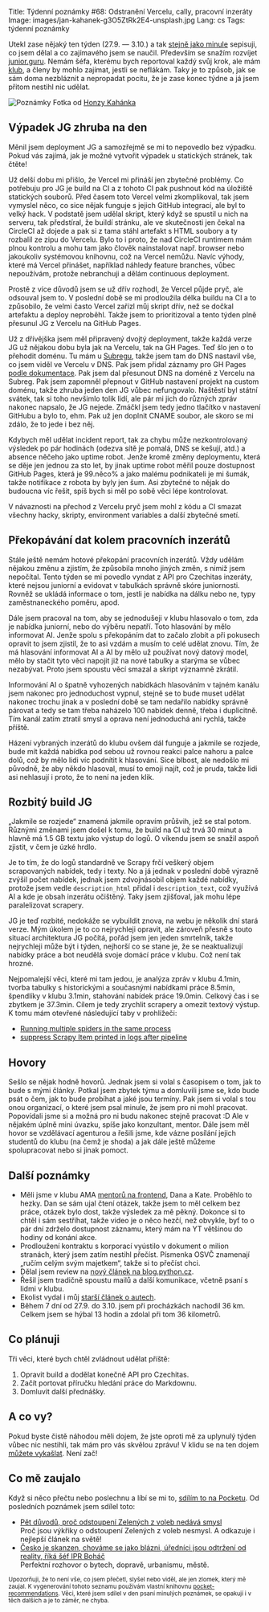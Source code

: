 Title: Týdenní poznámky #68: Odstranění Vercelu, cally, pracovní inzeráty
Image: images/jan-kahanek-g3O5ZtRk2E4-unsplash.jpg
Lang: cs
Tags: týdenní poznámky


Utekl zase nějaký ten týden (27.9. — 3.10.) a tak [stejně jako minule]({filename}2021-09-26_tydenni-poznamky-67-stourani-se-v-nabidkach-prace-a-clanek-o-volbach.md) sepisuji, co jsem dělal a co zajímavého jsem se naučil. Především se snažím rozvíjet [junior.guru](https://junior.guru/). Nemám šéfa, kterému bych reportoval každý svůj krok, ale mám [klub](https://junior.guru/club/), a členy by mohlo zajímat, jestli se neflákám. Taky je to způsob, jak se sám doma nezbláznit a nepropadat pocitu, že je zase konec týdne a já jsem přitom nestihl nic udělat.

![Poznámky]({static}/images/jan-kahanek-g3O5ZtRk2E4-unsplash.jpg)
Fotka od [Honzy Kahánka](https://unsplash.com/@honza_kahanek)


## Výpadek JG zhruba na den

Měnil jsem deployment JG a samozřejmě se mi to nepovedlo bez výpadku. Pokud vás zajímá, jak je možné vytvořit výpadek u statických stránek, tak čtěte!

Už delší dobu mi přišlo, že Vercel mi přináší jen zbytečné problémy. Co potřebuju pro JG je build na CI a z tohoto CI pak pushnout kód na úložiště statických souborů. Před časem toto Vercel velmi zkomplikoval, tak jsem vymyslel něco, co sice nějak funguje s jejich GitHub integrací, ale byl to velký hack. V podstatě jsem udělal skript, který když se spustil u nich na serveru, tak předstíral, že buildí stránku, ale ve skutečnosti jen čekal na CircleCI až dojede a pak si z tama stáhl artefakt s HTML soubory a ty rozbalil ze zipu do Vercelu. Bylo to i proto, že nad CircleCI runtimem mám plnou kontrolu a mohu tam jako člověk nainstalovat např. browser nebo jakoukoliv systémovou knihovnu, což na Vercel nemůžu. Navíc výhody, které má Vercel přinášet, například náhledy feature branches, vůbec nepoužívám, protože nebranchuji a dělám continuous deployment.

Prostě z více důvodů jsem se už dřív rozhodl, že Vercel půjde pryč, ale odsouval jsem to. V poslední době se mi prodloužila délka buildu na CI a to způsobilo, že velmi často Vercel zařízl můj skript dřív, než se dočkal artefaktu a deploy neproběhl. Takže jsem to prioritizoval a tento týden plně přesunul JG z Vercelu na GitHub Pages.

Už z dřívějška jsem měl připravený dvojtý deployment, takže každá verze JG už nějakou dobu byla jak na Vercelu, tak na GH Pages. Teď šlo jen o to přehodit doménu. Tu mám u [Subregu](https://subreg.cz/), takže jsem tam do DNS nastavil vše, co jsem viděl ve Vercelu v DNS. Pak jsem přidal záznamy pro GH Pages [podle dokumentace](https://docs.github.com/en/pages/configuring-a-custom-domain-for-your-github-pages-site/managing-a-custom-domain-for-your-github-pages-site). Pak jsem dal přesunout DNS na doméně z Vercelu na Subreg. Pak jsem zapomněl přepnout v GitHub nastavení projekt na custom doménu, takže zhruba jeden den JG vůbec nefungovalo. Naštěstí byl státní svátek, tak si toho nevšimlo tolik lidí, ale pár mi jich do různých zpráv nakonec napsalo, že JG nejede. Zmáčkl jsem tedy jedno tlačítko v nastavení GitHubu a bylo to, ehm. Pak už jen doplnit CNAME soubor, ale skoro se mi zdálo, že to jede i bez něj.

Kdybych měl udělat incident report, tak za chybu může nezkontrolovaný výsledek po pár hodinách (odezva sítě je pomalá, DNS se kešují, atd.) a absence něčeho jako uptime robot. Jenže kromě změny deploymentu, která se děje jen jednou za sto let, by jinak uptime robot měřil pouze dostupnost GitHub Pages, která je 99.něco% a jako malému podnikateli je mi šumák, takže notifikace z robota by byly jen šum. Asi zbytečné to nějak do budoucna víc řešit, spíš bych si měl po sobě věci lépe kontrolovat.

V návaznosti na přechod z Vercelu pryč jsem mohl z kódu a CI smazat všechny hacky, skripty, environment variables a další zbytečné smetí.


## Překopávání dat kolem pracovních inzerátů

Stále ještě nemám hotové překopání pracovních inzerátů. Vždy udělám nějakou změnu a zjistím, že způsobila mnoho jiných změn, s nimiž jsem nepočítal. Tento týden se mi povedlo vyndat z API pro Czechitas inzeráty, které nejsou juniorní a evidovat v tabulkách správně skóre juniornosti. Rovněž se ukládá informace o tom, jestli je nabídka na dálku nebo ne, typy zaměstnaneckého poměru, apod.

Dále jsem pracoval na tom, aby se jednodušeji v klubu hlasovalo o tom, zda je nabídka juniorní, nebo do výběru nepatří. Toto hlasování by mělo informovat AI. Jenže spolu s překopáním dat to začalo zlobit a při pokusech opravit to jsem zjistil, že to asi vzdám a musím to celé udělat znovu. Tím, že má hlasování informovat AI a AI by mělo už používat nový datový model, mělo by stačit tyto věci napojit již na nové tabulky a starýma se vůbec nezabývat. Proto jsem spoustu věcí smazal a skript významně zkrátil.

Informování AI o špatně vyhozených nabídkách hlasováním v tajném kanálu jsem nakonec pro jednoduchost vypnul, stejně se to bude muset udělat nakonec trochu jinak a v poslední době se tam nedařilo nabídky správně párovat a tedy se tam třeba naházelo 100 nabídek denně, třeba i duplicitně. Tím kanál zatím ztratil smysl a oprava není jednoduchá ani rychlá, takže příště.

Házení vybraných inzerátů do klubu ovšem dál funguje a jakmile se rozjede, bude mít každá nabídka pod sebou už rovnou reakci palce nahoru a palce dolů, což by mělo lidi víc podnítit k hlasování. Sice blbost, ale nedošlo mi původně, že aby někdo hlasoval, musí to emoji najít, což je pruda, takže lidi asi nehlasují i proto, že to není na jeden klik.


## Rozbitý build JG

„Jakmile se rozjede“ znamená jakmile opravím průšvih, jež se stal potom. Různými změnami jsem došel k tomu, že build na CI už trvá 30 minut a hlavně má 1.5 GB textu jako výstup do logů. O víkendu jsem se snažil aspoň zjistit, v čem je úzké hrdlo.

Je to tím, že do logů standardně ve Scrapy frčí veškerý objem scrapovaných nabídek, tedy i texty. No a já jednak v poslední době výrazně zvýšil počet nabídek, jednak jsem zdvojnásobil objem každé nabídky, protože jsem vedle `description_html` přidal i `description_text`, což využívá AI a kde je obsah inzerátu očištěný. Taky jsem zjišťoval, jak mohu lépe paralelizovat scrapery.

JG je teď rozbité, nedokáže se vybuildit znova, na webu je několik dní stará verze. Mým úkolem je to co nejrychleji opravit, ale zároveň přesně s touto situací architektura JG počítá, pořád jsem jen jeden smrtelník, takže nejrychleji může být i týden, nejhorší co se stane je, že se neaktualizují nabídky práce a bot neudělá svoje domácí práce v klubu. Což není tak hrozné.

Nejpomalejší věci, které mi tam jedou, je analýza zpráv v klubu 4.1min, tvorba tabulky s historickými a současnými nabídkami práce 8.5min, špendlíky v klubu 3.1min, stahování nabídek práce 19.0min. Celkový čas i se zbytkem je 37.3min. Cílem je tedy zrychlit scrapery a omezit textový výstup. K tomu mám otevřené následující taby v prohlížeči:

- [Running multiple spiders in the same process](https://docs.scrapy.org/en/latest/topics/practices.html)
- [suppress Scrapy Item printed in logs after pipeline](https://stackoverflow.com/questions/14390945/suppress-scrapy-item-printed-in-logs-after-pipeline)


## Hovory

Sešlo se nějak hodně hovorů. Jednak jsem si volal s časopisem o tom, jak to bude s mými články. Potkal jsem zbytek týmu a domluvili jsme se, kdo bude psát o čem, jak to bude probíhat a jaké jsou termíny. Pak jsem si volal s tou onou organizací, o které jsem psal minule, že jsem pro ni mohl pracovat. Popovídali jsme si a možná pro ni budu nakonec stejně pracovat :D Ale v nějakém úplně mini úvazku, spíše jako konzultant, mentor. Dále jsem měl hovor se vzdělávací agenturou a řešili jsme, kde vázne posílání jejich studentů do klubu (na čemž je shoda) a jak dále ještě můžeme spolupracovat nebo si jinak pomoct.


## Další poznámky

- Měli jsme v klubu AMA [mentorů na frontend](https://coreskill.tech/), Dana a Kate. Proběhlo to hezky. Dan se sám ujal čtení otázek, takže jsem to měl celkem bez práce, otázek bylo dost, takže výsledek za mě pěkný. Dokonce si to chtěl i sám sestříhat, takže video je o něco hezčí, než obvykle, byť to o pár dní zdrželo dostupnost záznamu, který mám na YT většinou do hodiny od konání akce.
- Prodloužení kontraktu s korporací vyústilo v dokument o milion stranách, který jsem zatím nestihl přečíst. Písmenka OSVČ znamenají „ručím celým svým majetkem“, takže si to přečíst chci.
- Dělal jsem review na [nový článek na blog.python.cz](https://github.com/pyvec/blog.python.cz/pull/73).
- Řešil jsem tradičně spoustu mailů a další komunikace, včetně psaní s lidmi v klubu.
- Ekolist vydal i můj [starší článek o autech](https://ekolist.cz/cz/publicistika/nazory-a-komentare/honza-javorek-bez-auta).
- Během 7 dní od 27.9. do 3.10. jsem při procházkách nachodil 36 km. Celkem jsem se hýbal 13 hodin a zdolal při tom 36 kilometrů.


## Co plánuji

Tři věci, které bych chtěl zvládnout udělat příště:

1. Opravit build a dodělat konečně API pro Czechitas.
2. Začít portovat příručku hledání práce do Markdownu.
3. Domluvit další přednášky.


## A co vy?

Pokud byste čistě náhodou měli dojem, že jste oproti mě za uplynulý týden vůbec nic nestihli, tak mám pro vás skvělou zprávu! V klidu se na ten dojem [můžete vykašlat]({filename}2020-06-04_neni-to-zavod.md). Není zač!


## Co mě zaujalo

Když si něco přečtu nebo poslechnu a líbí se mi to, [sdílím to na Pocketu](https://getpocket.com/@honzajavorek). Od posledních poznámek jsem sdílel toto:

- [Pět důvodů, proč odstoupení Zelených z voleb nedává smysl](https://berg.blog.respekt.cz/odstoupeni/)<br>Proč jsou výkřiky o odstoupení Zelených z voleb nesmysl. A odkazuje i nejlepší článek na světě!
- [Česko je skanzen, chováme se jako blázni, úředníci jsou odtržení od reality, říká šéf IPR Boháč](https://www.youtube.com/watch?v=yjjUQ_NB3wE)<br>Perfektní rozhovor o bytech, dopravě, urbanismu, městě.

<small>Upozorňuji, že to není vše, co jsem přečetl, slyšel nebo viděl, ale jen zlomek, který mě zaujal. K vygenerování tohoto seznamu používám vlastní knihovnu <a href="https://pypi.org/project/pocket-recommendations/">pocket-recommendations</a>. Věci, které jsem sdílel v den psaní minulých poznámek, se opakují i v těch dalších a je to záměr, ne chyba.</small>
